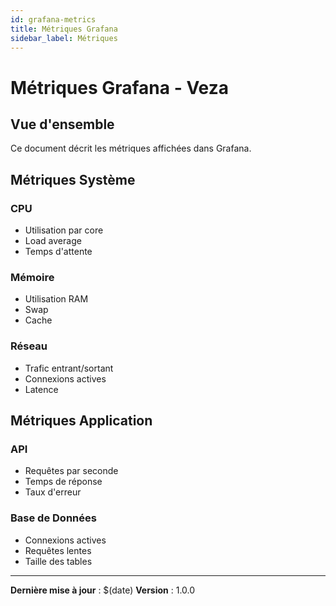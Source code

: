 ```yaml
---
id: grafana-metrics
title: Métriques Grafana
sidebar_label: Métriques
---
```


# Métriques Grafana - Veza

## Vue d'ensemble

Ce document décrit les métriques affichées dans Grafana.

## Métriques Système

### CPU
- Utilisation par core
- Load average
- Temps d'attente

### Mémoire
- Utilisation RAM
- Swap
- Cache

### Réseau
- Trafic entrant/sortant
- Connexions actives
- Latence

## Métriques Application

### API
- Requêtes par seconde
- Temps de réponse
- Taux d'erreur

### Base de Données
- Connexions actives
- Requêtes lentes
- Taille des tables

---

**Dernière mise à jour** : $(date)
**Version** : 1.0.0 